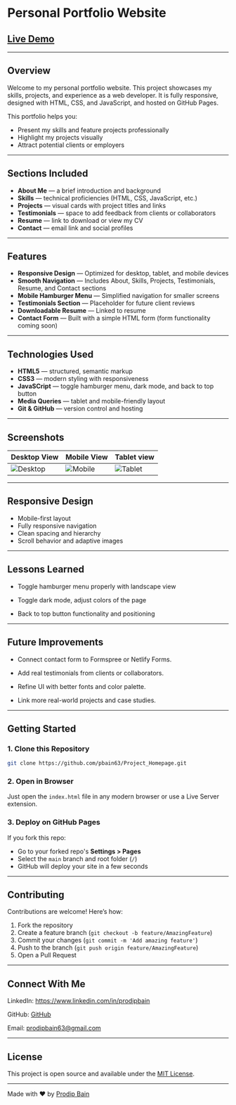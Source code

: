 # Personal Portfolio Website

## [Live Demo](https://pbain63.github.io/portfolio)

---

## Overview

Welcome to my personal portfolio website. This project showcases my skills, projects, and experience as a web developer. It is fully responsive, designed with HTML, CSS, and JavaScript, and hosted on GitHub Pages.

This portfolio helps you:

- Present my skills and feature projects professionally
- Highlight my projects visually
- Attract potential clients or employers

---

## Sections Included

- **About Me** — a brief introduction and background
- **Skills** — technical proficiencies (HTML, CSS, JavaScript, etc.)
- **Projects** — visual cards with project titles and links
- **Testimonials** — space to add feedback from clients or collaborators
- **Resume** — link to download or view my CV
- **Contact** — email link and social profiles

---

## Features

- **Responsive Design** — Optimized for desktop, tablet, and mobile devices
- **Smooth Navigation** — Includes About, Skills, Projects, Testimonials, Resume, and Contact sections
- **Mobile Hamburger Menu** — Simplified navigation for smaller screens
- **Testimonials Section** — Placeholder for future client reviews
- **Downloadable Resume** — Linked to resume
- **Contact Form** — Built with a simple HTML form (form functionality coming soon)

---

## Technologies Used

- **HTML5** — structured, semantic markup
- **CSS3** — modern styling with responsiveness
- **JavaSCript** — toggle hamburger menu, dark mode, and back to top button
- **Media Queries** — tablet and mobile-friendly layout
- **Git & GitHub** — version control and hosting

---

## Screenshots

| Desktop View                               | Mobile View                              | Tablet view                              |
| ------------------------------------------ | ---------------------------------------- | ---------------------------------------- |
| ![Desktop](assets/screenshots/desktop.png) | ![Mobile](assets/screenshots/mobile.png) | ![Tablet](assets/screenshots/mobile.png) |

---

## Responsive Design

- Mobile-first layout
- Fully responsive navigation
- Clean spacing and hierarchy
- Scroll behavior and adaptive images

---

## Lessons Learned

- Toggle hamburger menu properly with landscape view

- Toggle dark mode, adjust colors of the page

- Back to top button functionality and positioning

---

## Future Improvements

- Connect contact form to Formspree or Netlify Forms.

- Add real testimonials from clients or collaborators.

- Refine UI with better fonts and color palette.

- Link more real-world projects and case studies.

---

## Getting Started

### 1. Clone this Repository

```bash
git clone https://github.com/pbain63/Project_Homepage.git
```

### 2. Open in Browser

Just open the `index.html` file in any modern browser or use a Live Server extension.

### 3. Deploy on GitHub Pages

If you fork this repo:

- Go to your forked repo's **Settings > Pages**
- Select the `main` branch and root folder (`/`)
- GitHub will deploy your site in a few seconds

---

## Contributing

Contributions are welcome! Here’s how:

1. Fork the repository
2. Create a feature branch (`git checkout -b feature/AmazingFeature`)
3. Commit your changes (`git commit -m 'Add amazing feature'`)
4. Push to the branch (`git push origin feature/AmazingFeature`)
5. Open a Pull Request

---

## Connect With Me

LinkedIn: https://www.linkedin.com/in/prodipbain

GitHub: [GitHub](https://github.com/pbain63)

Email: prodipbain63@gmail.com

---

## License

This project is open source and available under the [MIT License](LICENSE).

---

Made with ❤️ by [Prodip Bain](https://github.com/pbain63)
